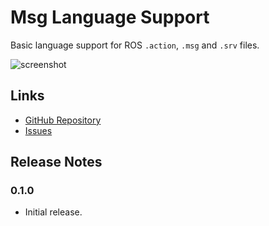 # Msg Language Support

Basic language support for ROS `.action`, `.msg` and `.srv` files.

![screenshot](https://cloud.githubusercontent.com/assets/31570/16221779/ec4f7ce6-37d7-11e6-8dfb-e5e1e2177ee6.png)

## Links

* [GitHub Repository](https://github.com/ajshort/vscode-msg)
* [Issues](https://github.com/ajshort/vscode-msg/issues)

## Release Notes

### 0.1.0

* Initial release.
